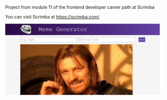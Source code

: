 Project from module 11 of the frontend developer career path at Scrimba

You can visit Scrimba at https://scrimba.com/

<img src="final.png" alt="meme-generator-react" width="550" heigth="550"/>